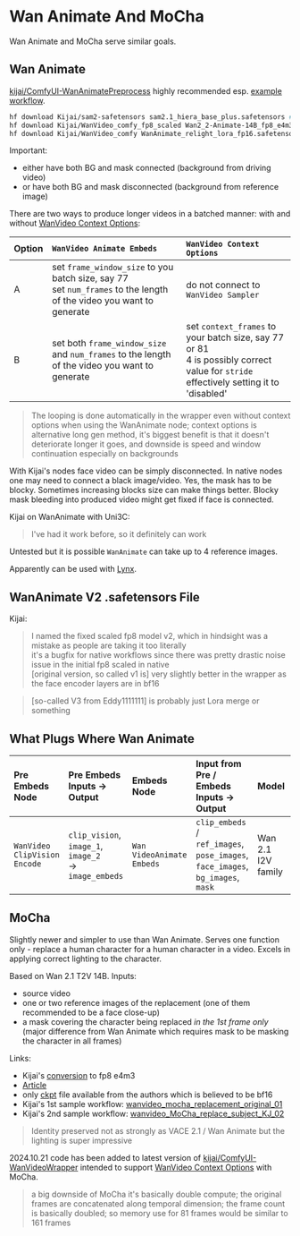 # Wan Animate And MoCha

Wan Animate and MoCha serve similar goals.

## Wan Animate

[kijai/ComfyUI-WanAnimatePreprocess](https://github.com/kijai/ComfyUI-WanAnimatePreprocess) highly recommended esp. [example workflow](https://github.com/kijai/ComfyUI-WanAnimatePreprocess/tree/main/example_workflows).

```bash
hf download Kijai/sam2-safetensors sam2.1_hiera_base_plus.safetensors # models/sam2
hf download Kijai/WanVideo_comfy_fp8_scaled Wan2_2-Animate-14B_fp8_e4m3fn_scaled_KJ.safetensors # models/diffusion_models
hf download Kijai/WanVideo_comfy WanAnimate_relight_lora_fp16.safetensors # models/diffusion_models
```

Important:

* either have both BG and mask connected (background from driving video)
* or have both BG and mask disconnected (background from reference image)

There are two ways to produce longer videos in a batched manner: with and without [WanVideo Context Options](what-plugs-where/context-options.md):

|Option|`WanVideo Animate Embeds`|`WanVideo Context Options`|
|:---|:---|:---|
|A|set `frame_window_size` to you batch size, say 77<br>set `num_frames` to the length of the video you want to generate|do not connect to `WanVideo Sampler`|
|B|set both `frame_window_size` and `num_frames` to the length of the video you want to generate|set `context_frames` to your batch size, say 77 or 81<br>4 is possibly correct value for `stride` effectively setting it to 'disabled'|

> The looping is done automatically in the wrapper even without context options when using the WanAnimate node;
> context options is alternative long gen method, it's biggest benefit is that it doesn't deteriorate longer it goes,
> and downside is speed and window continuation especially on backgrounds

With Kijai's nodes face video can be simply disconnected. In native nodes one may need to connect a black image/video.
Yes, the mask has to be blocky. Sometimes increasing blocks size can make things better.
Blocky mask bleeding into produced video might get fixed if face is connected.

Kijai on WanAnimate with Uni3C:
> I've had it work before, so it definitely can work

Untested but it is possible `WanAnimate` can take up to 4 reference images.

Apparently can be used with [Lynx](lynx.md).

## WanAnimate V2 .safetensors File

Kijai:

> I named the fixed scaled fp8 model v2, which in hindsight was a mistake as people are taking it too literally  
> it's a bugfix for native workflows since there was pretty drastic noise issue in the initial fp8 scaled in native  
> [original version, so called v1 is] very slightly better in the wrapper as the face encoder layers are in bf16  

> [so-called V3 from Eddy1111111] is probably just Lora merge or something

## What Plugs Where Wan Animate

| Pre Embeds Node| Pre Embeds Inputs -> Output | Embeds Node | Input from Pre / Embeds Inputs -> Output | Model | WanVideo Sampler Input |
| :-- | :-- | :-- | :-- | :-- | :-- |
| `WanVideo ClipVision Encode` | `clip_vision`, `image_1`, `image_2`<br>-> `image_embeds`  | `Wan VideoAnimate Embeds` | `clip_embeds` / `ref_images`, `pose_images`, `face_images`, `bg_images`, `mask` | Wan 2.1 I2V family | `image_embeds` |


## MoCha

Slightly newer and simpler to use than Wan Animate. Serves one function only - replace a human character for a human character in a video. Excels in applying correct lighting to the character.

Based on Wan 2.1 T2V 14B. Inputs:

* source video
* one or two reference images of the replacement (one of them recommended to be a face close-up)
* a mask covering the character being replaced *in the 1st frame only* (major difference from Wan Animate which requires mask to be masking the character in all frames)

Links:

* Kijai's [conversion](https://huggingface.co/Kijai/WanVideo_comfy_fp8_scaled/tree/main/MoCha) to fp8 e4m3
* [Article](https://orange-3dv-team.github.io/MoCha/)
* only [ckpt](https://huggingface.co/Orange-3DV-Team/MoCha/tree/main/preview) file available from the authors which is believed to be bf16
* Kijai's 1st sample workflow: [wanvideo_mocha_replacement_original_01](https://github.com/kijai/ComfyUI-WanVideoWrapper/blob/main/example_workflows/wanvideo_mocha_replacement_original_01.json)
* Kijai's 2nd sample workflow: [wanvideo_MoCha_replace_subject_KJ_02](https://github.com/kijai/ComfyUI-WanVideoWrapper/blob/main/example_workflows/wanvideo_MoCha_replace_subject_KJ_02.json)



> Identity preserved not as strongly as VACE 2.1 / Wan Animate but the lighting is super impressive

2024.10.21 code has been added to latest version of [kijai/ComfyUI-WanVideoWrapper](https://github.com/kijai/ComfyUI-WanVideoWrapper) intended to support [WanVideo Context Options](what-plugs-where/context-options.md) with MoCha.

> a big downside of MoCha it's basically double compute; the original frames are concatenated along temporal dimension;
> the frame count is basically doubled; so memory use for 81 frames would be similar to 161 frames